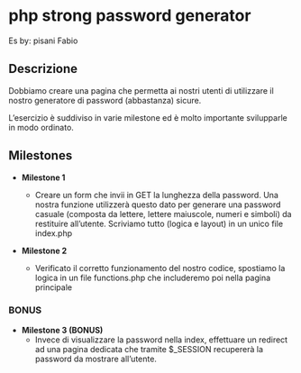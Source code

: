 # php strong password generator
Es by: pisani Fabio

## Descrizione

Dobbiamo creare una pagina che permetta ai nostri utenti di utilizzare il nostro generatore di password (abbastanza) sicure.

L’esercizio è suddiviso in varie milestone ed è molto importante svilupparle in modo ordinato.


## Milestones

-  **Milestone 1**

    - Creare un form che invii in GET la lunghezza della password. 
Una nostra funzione utilizzerà questo dato per generare una password casuale 
(composta da lettere, lettere maiuscole, numeri e simboli) da restituire all’utente.
Scriviamo tutto (logica e layout) in un unico file index.php


-  **Milestone 2**

    - Verificato il corretto funzionamento del nostro codice, 
spostiamo la logica in un file functions.php che includeremo poi nella pagina principale

### BONUS

- **Milestone 3 (BONUS)**
    - Invece di visualizzare la password nella index, effettuare un redirect ad una pagina dedicata che tramite $_SESSION recupererà la password da mostrare all’utente.